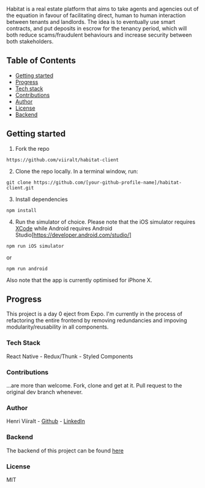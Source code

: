Habitat is a real estate platform that aims to take agents and agencies out of the equation in favour of facilitating direct, human to human interaction between tenants and landlords. The idea is to eventually use smart contracts, and put deposits in escrow for the tenancy period, which will both reduce scams/fraudulent behaviours and increase security between both stakeholders.

## Table of Contents


* [Getting started](#getting-started)
* [Progress](#updating-to-new-releases)
* [Tech stack](#tech-stack)
* [Contributions](#contributions)
* [Author](#author)
* [License](#license)
* [Backend](#backend)
 
## Getting started

1. Fork the repo

```
https://github.com/viiralt/habitat-client
```
2. Clone the repo locally. In a terminal window, run: 

```
git clone https://github.com/[your-github-profile-name]/habitat-client.git
```
3. Install dependencies 

```
npm install
```
4. Run the simulator of choice. Please note that the iOS simulator requires [XCode](https://developer.apple.com/xcode/) while Android requires Android Studio[https://developer.android.com/studio/]
```
npm run iOS simulator
```
or 
```
npm run android
```
Also note that the app is currently optimised for iPhone X.

## Progress

This project is a day 0 eject from Expo.
I'm currently in the process of refactoring the entire frontend by removing redundancies and impoving modularity/reusability in all components. 

### Tech Stack

React Native - Redux/Thunk - Styled Components

### Contributions

...are more than welcome. Fork, clone and get at it. Pull request to the original dev branch whenever.

### Author

Henri Viiralt - [Github](https://github.com/viiralt/habitat-client/edit/master/README.md) - [LinkedIn](https://www.linkedin.com/in/viiralt/)

### Backend 

The backend of this project can be found [here](https://github.com/viiralt/habitat-server)

### License

MIT
